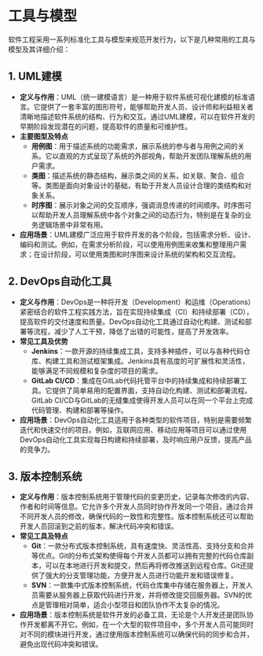 # 工具与模型

软件工程采用一系列标准化工具与模型来规范开发行为，以下是几种常用的工具与模型及其详细介绍：

## 1. UML建模
- **定义与作用**：UML（统一建模语言）是一种用于软件系统可视化建模的标准语言。它提供了一套丰富的图形符号，能够帮助开发人员、设计师和利益相关者清晰地描述软件系统的结构、行为和交互。通过UML建模，可以在软件开发的早期阶段发现潜在的问题，提高软件的质量和可维护性。
- **主要图型及特点**
    - **用例图**：用于描述系统的功能需求，展示系统的参与者与用例之间的关系。它以直观的方式呈现了系统的外部视角，帮助开发团队理解系统的用户需求。
    - **类图**：描述系统的静态结构，展示类之间的关系，如关联、聚合、组合等。类图是面向对象设计的基础，有助于开发人员设计合理的类结构和对象关系。
    - **时序图**：展示对象之间的交互顺序，强调消息传递的时间顺序。时序图可以帮助开发人员理解系统中各个对象之间的动态行为，特别是在复杂的业务逻辑场景中非常有用。
- **应用场景**：UML建模广泛应用于软件开发的各个阶段，包括需求分析、设计、编码和测试。例如，在需求分析阶段，可以使用用例图来收集和整理用户需求；在设计阶段，可以使用类图和时序图来设计系统的架构和交互流程。

## 2. DevOps自动化工具
- **定义与作用**：DevOps是一种将开发（Development）和运维（Operations）紧密结合的软件工程实践方法，旨在实现持续集成（CI）和持续部署（CD），提高软件的交付速度和质量。DevOps自动化工具通过自动化构建、测试和部署等流程，减少了人工干预，降低了出错的可能性，提高了开发效率。
- **常见工具及优势**
    - **Jenkins**：一款开源的持续集成工具，支持多种插件，可以与各种代码仓库、构建工具和测试框架集成。Jenkins具有高度的可扩展性和灵活性，能够满足不同规模和复杂度的项目的需求。
    - **GitLab CI/CD**：集成在GitLab代码托管平台中的持续集成和持续部署工具。它提供了简单易用的配置界面，支持自动化构建、测试和部署流程。GitLab CI/CD与GitLab的无缝集成使得开发人员可以在同一个平台上完成代码管理、构建和部署等操作。
- **应用场景**：DevOps自动化工具适用于各种类型的软件项目，特别是需要频繁迭代和快速交付的项目。例如，互联网应用、移动应用等项目可以通过使用DevOps自动化工具实现每日构建和持续部署，及时响应用户反馈，提高产品的竞争力。

## 3. 版本控制系统
- **定义与作用**：版本控制系统用于管理代码的变更历史，记录每次修改的内容、作者和时间等信息。它允许多个开发人员同时协作开发同一个项目，通过合并不同开发人员的修改，确保代码的一致性和完整性。版本控制系统还可以帮助开发人员回滚到之前的版本，解决代码冲突和错误。
- **常见工具及特点**
    - **Git**：一款分布式版本控制系统，具有速度快、灵活性高、支持分支和合并等优点。Git的分布式架构使得每个开发人员都可以拥有完整的代码仓库副本，可以在本地进行开发和提交，然后再将修改推送到远程仓库。Git还提供了强大的分支管理功能，方便开发人员进行功能开发和错误修复。
    - **SVN**：一款集中式版本控制系统，代码仓库集中存储在服务器上，开发人员需要从服务器上获取代码进行开发，并将修改提交回服务器。SVN的优点是管理相对简单，适合小型项目和团队协作不太复杂的情况。
- **应用场景**：版本控制系统是软件开发的必备工具，无论是个人开发还是团队协作开发都离不开它。例如，在一个大型的软件项目中，多个开发人员可能同时对不同的模块进行开发，通过使用版本控制系统可以确保代码的同步和合并，避免出现代码冲突和错误。